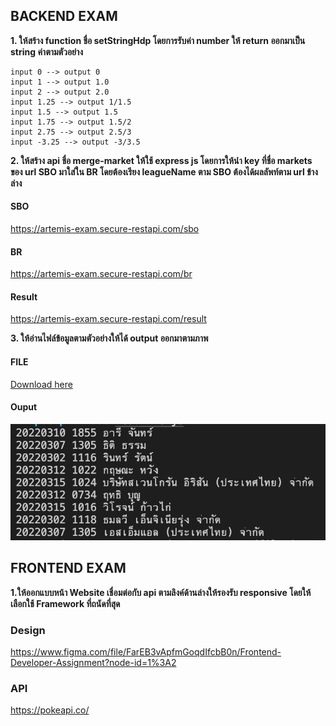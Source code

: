 ## BACKEND EXAM

**1. ให้สร้าง function ชื่อ setStringHdp โดยการรับค่า number ให้ return ออกมาเป็น string ค่าตามตัวอย่าง**

    input 0 --> output 0
    input 1 --> output 1.0
    input 2 --> output 2.0
    input 1.25 --> output 1/1.5
    input 1.5 --> output 1.5
    input 1.75 --> output 1.5/2
    input 2.75 --> output 2.5/3
    input -3.25 --> output -3/3.5

**2. ให้สร้าง api ชื่อ merge-market ให้ใช้ express js โดยการให้นำ key ที่ชื่อ markets ของ url SBO มาใส่ใน BR โดยต้องเรียง leagueName ตาม SBO ต้องได้ผลลัพท์ตาม url ข้างล่าง**
    
#### SBO
https://artemis-exam.secure-restapi.com/sbo
#### BR
https://artemis-exam.secure-restapi.com/br

#### Result
https://artemis-exam.secure-restapi.com/result

**3. ให้อ่านไฟล์ข้อมูลตามตัวอย่างให้ได้ output ออกมาตามภาพ**

#### FILE
[Download here](./example.txt)

 #### Ouput
![image info](./example.png)

## FRONTEND EXAM

**1.ให้ออกแบบหน้า Website เชื่อมต่อกับ api ตามลิงค์ด้านล่างให้รองรับ responsive โดยให้เลือกใช้ Framework ที่ถนัดที่สุด**

### Design
https://www.figma.com/file/FarEB3vApfmGoqdIfcbB0n/Frontend-Developer-Assignment?node-id=1%3A2

### API
https://pokeapi.co/

